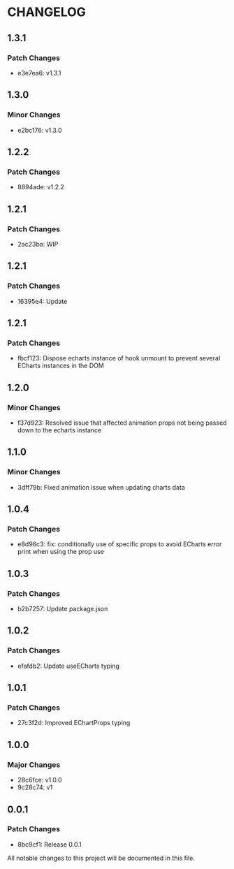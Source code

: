 # CHANGELOG

## 1.3.1

### Patch Changes

- e3e7ea6: v1.3.1

## 1.3.0

### Minor Changes

- e2bc176: v1.3.0

## 1.2.2

### Patch Changes

- 8894ade: v1.2.2

## 1.2.1

### Patch Changes

- 2ac23ba: WIP

## 1.2.1

### Patch Changes

- 16395e4: Update

## 1.2.1

### Patch Changes

- fbcf123: Dispose echarts instance of hook unmount to prevent several ECharts instances in the DOM

## 1.2.0

### Minor Changes

- f37d923: Resolved issue that affected animation props not being passed down to
  the echarts instance

## 1.1.0

### Minor Changes

- 3dff79b: Fixed animation issue when updating charts data

## 1.0.4

### Patch Changes

- e8d96c3: fix: conditionally use of specific props to avoid ECharts error print
  when using the prop use

## 1.0.3

### Patch Changes

- b2b7257: Update package.json

## 1.0.2

### Patch Changes

- efafdb2: Update useECharts typing

## 1.0.1

### Patch Changes

- 27c3f2d: Improved EChartProps typing

## 1.0.0

### Major Changes

- 28c6fce: v1.0.0
- 9c28c74: v1

## 0.0.1

### Patch Changes

- 8bc9cf1: Release 0.0.1

All notable changes to this project will be documented in this file.
